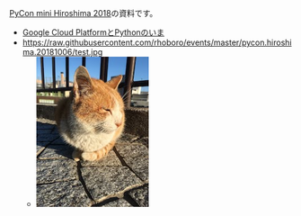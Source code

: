 [PyCon mini Hiroshima 2018](https://hiroshima.pycon.jp/2018/)の資料です。

* [Google Cloud PlatformとPythonのいま](https://slideship.com/users/@rhoboro/presentations/2018/10/GDSukf3ibUD8BV1xk4H8Xy/)
* https://raw.githubusercontent.com/rhoboro/events/master/pycon.hiroshima.20181006/test.jpg
  * ![テスト画像](./test.jpg)

